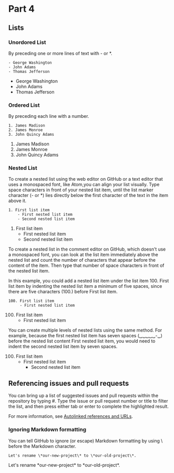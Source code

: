 # Part 4

## Lists

### Unordored List

By preceding one or more lines of text with - or *.

```
- George Washington
- John Adams
- Thomas Jefferson
```

- George Washington
- John Adams
- Thomas Jefferson

### Ordered List

By preceding each line with a number.

```
1. James Madison
2. James Monroe
3. John Quincy Adams
```

1. James Madison
2. James Monroe
3. John Quincy Adams

### Nested List

To create a nested list using the web editor on GitHub or a text editor that uses a monospaced font, like Atom,you can align your list visually. Type space characters in front of your nested list item, until the list marker character (- or *) lies directly below the first character of the text in the item above it.

```
1. First list item
    - First nested list item
    - Second nested list item
```

1. First list item
    - First nested list item
    - Second nested list item

To create a nested list in the comment editor on GitHub, which doesn't use a monospaced font, you can look at the list item immediately above the nested list and count the number of characters that appear before the content of the item. Then type that number of space characters in front of the nested list item.

In this example, you could add a nested list item under the list item 100. First list item by indenting the nested list item a minimum of five spaces, since there are five characters (100.) before First list item.

```
100. First list item
     - First nested list item
```

100. First list item
     - First nested list item

You can create multiple levels of nested lists using the same method. For example, because the first nested list item has seven spaces (␣␣␣␣␣-␣) before the nested list content First nested list item, you would need to indent the second nested list item by seven spaces.

100. First list item
     - First nested list item
       - Second nested list item

## Referencing issues and pull requests

You can bring up a list of suggested issues and pull requests within the repository by typing #. Type the issue or pull request number or title to filter the list, and then press either tab or enter to complete the highlighted result.

For more information, see [Autolinked references and URLs](https://help.github.com/en/articles/autolinked-references-and-urls).

### Ignoring Markdown formatting

You can tell GitHub to ignore (or escape) Markdown formatting by using \ before the Markdown character.

```
Let's rename \*our-new-project\* to \*our-old-project\*.
```

Let's rename \*our-new-project\* to \*our-old-project\*.